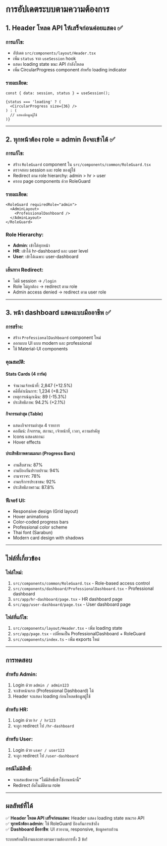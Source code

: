 # การอัปเดตระบบตามความต้องการ

## 1. Header โหลด API ให้เสร็จก่อนค่อยแสดง ✅

### การแก้ไข:
- อัปเดต `src/components/layout/Header.tsx`
- เพิ่ม `status` จาก `useSession` hook
- แสดง loading state ขณะ API กำลังโหลด
- เพิ่ม CircularProgress component สำหรับ loading indicator

### รายละเอียด:
```tsx
const { data: session, status } = useSession();

{status === 'loading' ? (
  <CircularProgress size={36} />
) : (
  // แสดงข้อมูลผู้ใช้
)}
```

---

## 2. ทุกหน้าต้อง role = admin ถึงจะเข้าได้ ✅

### การแก้ไข:
- สร้าง `RoleGuard` component ใน `src/components/common/RoleGuard.tsx`
- ตรวจสอบ session และ role ของผู้ใช้
- Redirect ตาม role hierarchy: admin > hr > user
- ครอบ page components ด้วย RoleGuard

### รายละเอียด:
```tsx
<RoleGuard requiredRole="admin">
  <AdminLayout>
    <ProfessionalDashboard />
  </AdminLayout>
</RoleGuard>
```

### Role Hierarchy:
- **Admin**: เข้าได้ทุกหน้า
- **HR**: เข้าได้ hr-dashboard และ user level
- **User**: เข้าได้เฉพาะ user-dashboard

### เส้นทาง Redirect:
- ไม่มี session → `/login`
- Role ไม่ถูกต้อง → redirect ตาม role
- Admin access denied → redirect ตาม user role

---

## 3. หน้า dashboard แสดงแบบมืออาชีพ ✅

### การสร้าง:
- สร้าง `ProfessionalDashboard` component ใหม่
- ออกแบบ UI แบบ modern และ professional
- ใช้ Material-UI components

### คุณสมบัติ:
#### **Stats Cards (4 การ์ด)**
- จำนวนเจ้าหน้าที่: 2,847 (+12.5%)
- คดีที่ดำเนินการ: 1,234 (+8.2%)
- เหตุการณ์ฉุกเฉิน: 89 (-15.3%)
- ประสิทธิภาพ: 94.2% (+2.1%)

#### **กิจกรรมล่าสุด (Table)**
- แสดงกิจกรรมล่าสุด 4 รายการ
- คอลัมน์: กิจกรรม, สถานะ, เจ้าหน้าที่, เวลา, ความสำคัญ
- Icons แสดงสถานะ
- Hover effects

#### **ประสิทธิภาพตามแผนก (Progress Bars)**
- งานสืบสวน: 87%
- งานป้องกันปราบปราม: 94%
- งานจราจร: 78%
- งานบริการประชาชน: 92%
- ประสิทธิภาพรวม: 87.8%

### ฟีเจอร์ UI:
- Responsive design (Grid layout)
- Hover animations
- Color-coded progress bars
- Professional color scheme
- Thai font (Sarabun)
- Modern card design with shadows

---

## ไฟล์ที่เกี่ยวข้อง

### ไฟล์ใหม่:
1. `src/components/common/RoleGuard.tsx` - Role-based access control
2. `src/components/dashboard/ProfessionalDashboard.tsx` - Professional dashboard
3. `src/app/hr-dashboard/page.tsx` - HR dashboard page
4. `src/app/user-dashboard/page.tsx` - User dashboard page

### ไฟล์ที่แก้ไข:
1. `src/components/layout/Header.tsx` - เพิ่ม loading state
2. `src/app/page.tsx` - เปลี่ยนเป็น ProfessionalDashboard + RoleGuard
3. `src/components/index.ts` - เพิ่ม exports ใหม่

---

## การทดสอบ

### สำหรับ Admin:
1. Login ด้วย `admin / admin123`
2. จะเข้าหน้าแรก (Professional Dashboard) ได้
3. Header จะแสดง loading ก่อนโหลดข้อมูลผู้ใช้

### สำหรับ HR:
1. Login ด้วย `hr / hr123`
2. จะถูก redirect ไป `/hr-dashboard`

### สำหรับ User:
1. Login ด้วย `user / user123`
2. จะถูก redirect ไป `/user-dashboard`

### กรณีไม่มีสิทธิ์:
- จะแสดงข้อความ "ไม่มีสิทธิ์เข้าใช้งานหน้านี้"
- Redirect อัตโนมัติตาม role

---

## ผลลัพธ์ที่ได้

✅ **Header โหลด API เสร็จก่อนแสดง**: Header แสดง loading state ขณะรอ API  
✅ **ทุกหน้าต้อง admin**: ใช้ RoleGuard ป้องกันการเข้าถึง  
✅ **Dashboard มืออาชีพ**: UI สวยงาม, responsive, ข้อมูลครบถ้วน  

ระบบพร้อมใช้งานและตรงตามความต้องการทั้ง 3 ข้อ!
